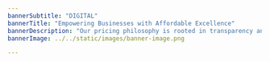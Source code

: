 ```yaml
---
bannerSubtitle: "DIGITAL"
bannerTitle: "Empowering Businesses with Affordable Excellence"
bannerDescription: "Our pricing philosophy is rooted in transparency and value. We offer competitive rates that align with the quality and depth of service you deserve. Whether you're a startup or an established enterprise, our flexible pricing options ensure you receive the tailored support you need without compromising on excellence. Explore our pricing plans designed to fit your budget and scale with your business growth, empowering you to achieve optimal results without financial uncertainty."
bannerImage: ../../static/images/banner-image.png

---
```

